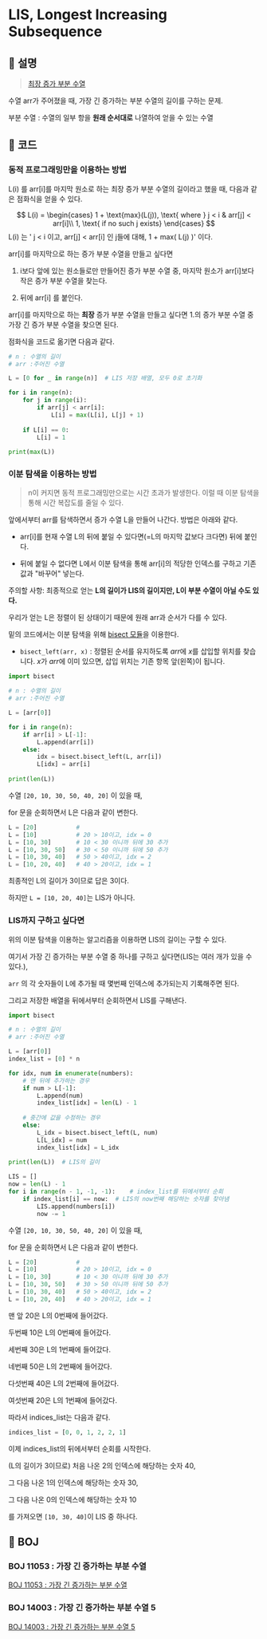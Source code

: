 # LIS, Longest Increasing Subsequence

## :bread: 설명​

>  [최장 증가 부분 수열](https://ko.wikipedia.org/wiki/%EC%B5%9C%EC%9E%A5_%EC%A6%9D%EA%B0%80_%EB%B6%80%EB%B6%84_%EC%88%98%EC%97%B4)

수열 arr가 주어졌을 때, 가장 긴 증가하는 부분 수열의 길이를 구하는 문제.

부분 수열 : 수열의 일부 항을 **원래 순서대로** 나열하여 얻을 수 있는 수열



## :cookie: 코드

### 동적 프로그래밍만을 이용하는 방법

L(i) 를 arr[i]를 마지막 원소로 하는 최장 증가 부분 수열의 길이라고 했을 때, 다음과 같은 점화식을 얻을 수 있다.

$$
L(i) = 
\begin{cases}
1 + \text{max}(L(j)), \text{  where } j < i & arr[j] < arr[i]\\
1, \text{  if no such j exists}
\end{cases}
$$
L(i) 는 ' j < i 이고, arr[j] < arr[i] 인 j들에 대해, 1 + max( L(j) )' 이다.



arr[i]를 마지막으로 하는 증가 부분 수열을 만들고 싶다면

1. i보다 앞에 있는 원소들로만 만들어진 증가 부분 수열 중, 마지막 원소가 arr[i]보다 작은 증가 부분 수열을 찾는다.

2. 뒤에 arr[i] 를 붙인다.

arr[i]를 마지막으로 하는 **최장** 증가 부분 수열을 만들고 싶다면 1.의 증가 부분 수열 중 가장 긴 증가 부분 수열을 찾으면 된다.



점화식을 코드로 옮기면 다음과 같다.

```python
# n : 수열의 길이
# arr :주어진 수열

L = [0 for _ in range(n)]  # LIS 저장 배열, 모두 0로 초기화

for i in range(n):
    for j in range(i):
        if arr[j] < arr[i]:
            L[i] = max(L[i], L[j] + 1)
            
    if L[i] == 0:
        L[i] = 1
        
print(max(L))
```

### 이분 탐색을 이용하는 방법

>  n이 커지면 동적 프로그래밍만으로는 시간 초과가 발생한다. 이럴 때 이분 탐색을 통해 시간 복잡도를 줄일 수 있다.

앞에서부터 arr를 탐색하면서 증가 수열 L을 만들어 나간다. 방법은 아래와 같다.

- arr[i]를 현재 수열 L의 뒤에 붙일 수 있다면(=L의 마지막 값보다 크다면) 뒤에 붙인다.

- 뒤에 붙일 수 없다면 L에서 이분 탐색을 통해 arr[i]의 적당한 인덱스를 구하고 기존값과 "바꾸어" 넣는다.

주의할 사항: 최종적으로 얻는 **L의 길이가 LIS의 길이지만, L이 부분 수열이 아닐 수도 있다.**

우리가 얻는 L은 정렬이 된 상태이기 때문에 원래 arr과 순서가 다를 수 있다.

 밑의 코드에서는 이분 탐색을 위해 [bisect 모듈](https://docs.python.org/ko/3/library/bisect.html)을 이용한다.

- `bisect_left(arr, x)` : 정렬된 순서를 유지하도록 *arr*에 *x*를 삽입할 위치를 찾습니다. *x*가 *arr*에 이미 있으면, 삽입 위치는 기존 항목 앞(왼쪽)이 됩니다. 

```python
import bisect

# n : 수열의 길이
# arr :주어진 수열

L = [arr[0]]

for i in range(n):
    if arr[i] > L[-1]:
        L.append(arr[i])
    else:
        idx = bisect.bisect_left(L, arr[i]) 
        L[idx] = arr[i]
        
print(len(L))
```



수열 `[20, 10, 30, 50, 40, 20]` 이 있을 때, 

for 문을 순회하면서 L은 다음과 같이 변한다.

```python
L = [20]		   # 
L = [10]           # 20 > 10이고, idx = 0
L = [10, 30]       # 10 < 30 이니까 뒤에 30 추가
L = [10, 30, 50]   # 30 < 50 이니까 뒤에 50 추가
L = [10, 30, 40]   # 50 > 40이고, idx = 2
L = [10, 20, 40]   # 40 > 20이고, idx = 1
```

최종적인 L의 길이가 3이므로 답은 3이다.

하지만 `L = [10, 20, 40]`는 LIS가 아니다.



### LIS까지 구하고 싶다면

위의 이분 탐색을 이용하는 알고리즘을 이용하면 LIS의 길이는 구할 수 있다.

여기서 가장 긴 증가하는 부분 수열 중 하나를 구하고 싶다면(LIS는 여러 개가 있을 수 있다.),

`arr` 의 각 숫자들이 L에 추가될 때 몇번째 인덱스에 추가되는지 기록해주면 된다.

그리고 저장한 배열을 뒤에서부터 순회하면서 LIS를 구해낸다.

```python
import bisect

# n : 수열의 길이
# arr :주어진 수열

L = [arr[0]]
index_list = [0] * n

for idx, num in enumerate(numbers):
    # 맨 뒤에 추가하는 경우
    if num > L[-1]:
        L.append(num)
        index_list[idx] = len(L) - 1
        
    # 중간에 값을 수정하는 경우
    else:
        L_idx = bisect.bisect_left(L, num)
        L[L_idx] = num
        index_list[idx] = L_idx
        
print(len(L))  # LIS의 길이

LIS = []
now = len(L) - 1
for i in range(n - 1, -1, -1):    # index_list를 뒤에서부터 순회
    if index_list[i] == now:  # LIS의 now번째 해당하는 숫자를 찾아냄
        LIS.append(numbers[i])
        now -= 1
```



수열  `[20, 10, 30, 50, 40, 20]` 이 있을 때,

for 문을 순회하면서 L은 다음과 같이 변한다.

```python
L = [20]		   # 
L = [10]           # 20 > 10이고, idx = 0
L = [10, 30]       # 10 < 30 이니까 뒤에 30 추가
L = [10, 30, 50]   # 30 > 50 이니까 뒤에 50 추가
L = [10, 30, 40]   # 50 > 40이고, idx = 2
L = [10, 20, 40]   # 40 > 20이고, idx = 1
```

맨 앞 20은 L의 0번째에 들어갔다.

두번째 10은 L의 0번째에 들어갔다.

세번째 30은 L의 1번째에 들어갔다.

네번째 50은 L의 2번째에 들어갔다.

다섯번째 40은 L의 2번째에 들어갔다.

여섯번째 20은 L의 1번째에 들어갔다.

따라서 indices_list는 다음과 같다.

```python
indices_list = [0, 0, 1, 2, 2, 1]
```

이제 indices_list의 뒤에서부터 순회를 시작한다.

(L의 길이가 3이므로) 처음 나온 2의 인덱스에 해당하는 숫자 40,

그 다음 나온 1의 인덱스에 해당하는 숫자 30,

그 다음 나온 0의 인덱스에 해당하는 숫자 10

를 가져오면 `[10, 30, 40]`이 LIS 중 하나다.

## :cake: BOJ

### BOJ 11053 : 가장 긴 증가하는 부분 수열

[BOJ 11053 : 가장 긴 증가하는 부분 수열](https://www.acmicpc.net/problem/11053)



### BOJ 14003 : 가장 긴 증가하는 부분 수열 5

[BOJ 14003 : 가장 긴 증가하는 부분 수열 5](https://www.acmicpc.net/problem/14003)
